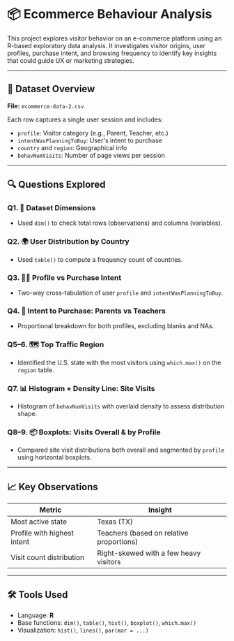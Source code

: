 # 📦 Ecommerce Behaviour Analysis

This project explores visitor behavior on an e-commerce platform using an R-based exploratory data analysis. It investigates visitor origins, user profiles, purchase intent, and browsing frequency to identify key insights that could guide UX or marketing strategies.

---

## 📂 Dataset Overview

**File:** `ecommerce-data-2.csv`

Each row captures a single user session and includes:
- `profile`: Visitor category (e.g., Parent, Teacher, etc.)
- `intentWasPlanningToBuy`: User's intent to purchase
- `country` and `region`: Geographical info
- `behavNumVisits`: Number of page views per session

---

## 🔍 Questions Explored

### Q1. 📏 Dataset Dimensions
- Used `dim()` to check total rows (observations) and columns (variables).

### Q2. 🌍 User Distribution by Country
- Used `table()` to compute a frequency count of countries.

### Q3. 🧑‍🏫 Profile vs Purchase Intent
- Two-way cross-tabulation of user `profile` and `intentWasPlanningToBuy`.

### Q4. 🎯 Intent to Purchase: Parents vs Teachers
- Proportional breakdown for both profiles, excluding blanks and NAs.

### Q5–6. 🗺️ Top Traffic Region
- Identified the U.S. state with the most visitors using `which.max()` on the `region` table.

### Q7. 📊 Histogram + Density Line: Site Visits
- Histogram of `behavNumVisits` with overlaid density to assess distribution shape.

### Q8–9. 📦 Boxplots: Visits Overall & by Profile
- Compared site visit distributions both overall and segmented by `profile` using horizontal boxplots.

---

## 📈 Key Observations

| Metric                        | Insight                                  |
|------------------------------|------------------------------------------|
| Most active state            | Texas (TX)                               |
| Profile with highest intent  | Teachers (based on relative proportions) |
| Visit count distribution     | Right-skewed with a few heavy visitors   |

---

## 🛠️ Tools Used

- Language: **R**
- Base functions: `dim()`, `table()`, `hist()`, `boxplot()`, `which.max()`
- Visualization: `hist()`, `lines()`, `par(mar = ...)`



